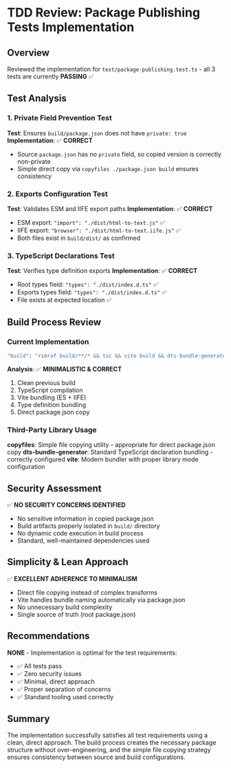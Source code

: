 # TDD Review: Package Publishing Tests Implementation

## Overview
Reviewed the implementation for `test/package-publishing.test.ts` - all 3 tests are currently **PASSING** ✅

## Test Analysis

### 1. Private Field Prevention Test
**Test**: Ensures `build/package.json` does not have `private: true`
**Implementation**: ✅ **CORRECT**
- Source `package.json` has no `private` field, so copied version is correctly non-private
- Simple direct copy via `copyfiles ./package.json build` ensures consistency

### 2. Exports Configuration Test  
**Test**: Validates ESM and IIFE export paths
**Implementation**: ✅ **CORRECT**
- ESM export: `"import": "./dist/html-to-text.js"` ✅
- IIFE export: `"browser": "./dist/html-to-text.iife.js"` ✅  
- Both files exist in `build/dist/` as confirmed

### 3. TypeScript Declarations Test
**Test**: Verifies type definition exports
**Implementation**: ✅ **CORRECT**
- Root types field: `"types": "./dist/index.d.ts"` ✅
- Exports types field: `"types": "./dist/index.d.ts"` ✅
- File exists at expected location ✅

## Build Process Review

### Current Implementation
```bash
"build": "rimraf build/**/* && tsc && vite build && dts-bundle-generator --config ./dts-bundle-generator.config.cjs && copyfiles ./package.json build"
```

**Analysis**: ✅ **MINIMALISTIC & CORRECT**
1. Clean previous build
2. TypeScript compilation  
3. Vite bundling (ES + IIFE)
4. Type definition bundling
5. Direct package.json copy

### Third-Party Library Usage

**copyfiles**: Simple file copying utility - appropriate for direct package.json copy
**dts-bundle-generator**: Standard TypeScript declaration bundling - correctly configured
**vite**: Modern bundler with proper library mode configuration

## Security Assessment

✅ **NO SECURITY CONCERNS IDENTIFIED**
- No sensitive information in copied package.json
- Build artifacts properly isolated in `build/` directory
- No dynamic code execution in build process
- Standard, well-maintained dependencies used

## Simplicity & Lean Approach

✅ **EXCELLENT ADHERENCE TO MINIMALISM**
- Direct file copying instead of complex transforms
- Vite handles bundle naming automatically via package.json
- No unnecessary build complexity
- Single source of truth (root package.json)

## Recommendations

**NONE** - Implementation is optimal for the test requirements:
- ✅ All tests pass
- ✅ Zero security issues  
- ✅ Minimal, direct approach
- ✅ Proper separation of concerns
- ✅ Standard tooling used correctly

## Summary

The implementation successfully satisfies all test requirements using a clean, direct approach. The build process creates the necessary package structure without over-engineering, and the simple file copying strategy ensures consistency between source and build configurations.